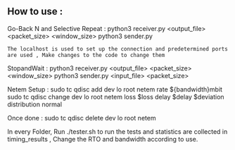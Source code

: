 ## How to use :
Go-Back N and Selective Repeat :
    python3 receiver.py <output_file> <packet_size> <window_size>
    python3 sender.py <inputfile> <packetsize> <windowsize> <retransmissionTimeout>

    The localhost is used to set up the connection and predetermined ports are used , Make changes to the code to change them
StopandWait :
    python3 receiver.py <output_file> <packet_size> <window_size>
    python3 sender.py <input_file> <packet_size> <rto>


Netem Setup : 
    sudo tc qdisc add dev lo root netem rate ${bandwidth}mbit
    sudo tc qdisc change dev lo root netem loss $loss delay $delay $deviation distribution normal

Once done :
    sudo tc qdisc delete dev lo root netem

In every Folder, Run ./tester.sh to run the tests and statistics are collected in timing_results , Change the RTO and bandwidth according to use.
